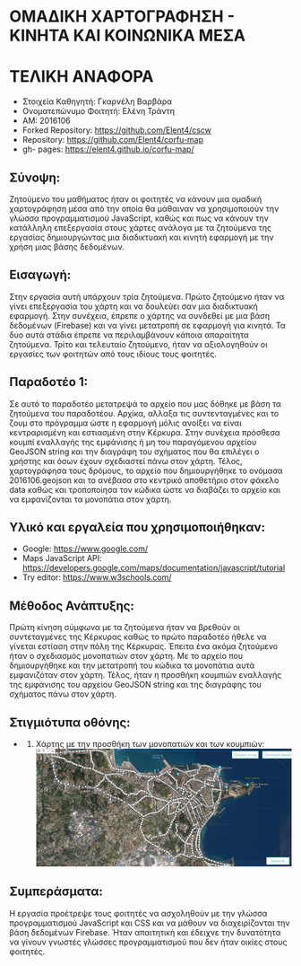# ΟΜΑΔΙΚΗ ΧΑΡΤΟΓΡΑΦΗΣΗ - ΚΙΝΗΤΑ ΚΑΙ ΚΟΙΝΩΝΙΚΑ ΜΕΣΑ
# ΤΕΛΙΚΗ ΑΝΑΦΟΡΑ 
- Στοιχεία Καθηγητή: Γκαρνέλη Βαρβάρα
- Ονοματεπώνυμο Φοιτητή: Ελένη Τράντη
- ΑΜ: 2016106
- Forked Repository: https://github.com/Elent4/cscw
- Repository: https://github.com/Elent4/corfu-map
- gh- pages: https://elent4.github.io/corfu-map/

## Σύνοψη:
  Ζητούμενο του μαθήματος ήταν οι φοιτητές να κάνουν μια ομαδική χαρτογράφηση 
  μέσα από την οποία θα μάθαιναν να χρησιμοποιούν την γλώσσα προγραμματισμού JavaScript, 
  καθώς και πως να κάνουν την κατάλληλη επεξεργασία στους χάρτες ανάλογα με τα ζητούμενα της εργασίας 
  δημιουργώντας μια διαδικτυακή και κινητή εφαρμογή με την χρήση μιας βάσης δεδομένων.
  
## Εισαγωγή:
  Στην εργασία αυτή υπάρχουν τρία ζητούμενα. Πρώτο ζητούμενο ήταν να γίνει επεξεργασία 
  του χάρτη και να δουλεύει σαν μια διαδικτυακή εφαρμογή. Στην συνέχεια, έπρεπε ο χάρτης 
  να συνδεθεί με μια βάση δεδομένων (Firebase) και να γίνει μετατροπή σε εφαρμογή για κινητά. 
  Τα δυο αυτά στάδια έπρεπε να περιλαμβάνουν κάποια απαραίτητα ζητούμενα. Τρίτο και τελευταίο 
  ζητούμενο, ήταν να αξιολογηθούν οι εργασίες των φοιτητών από τους ιδίους τους φοιτητές.

## Παραδοτέο 1:

  Σε αυτό το παραδοτέο μετατρεψά το αρχείο που μας δόθηκε με βάση τα ζητούμενα του παραδοτέου. 
  Αρχίκα, αλλαξα τις συντενταγμένες και το ζουμ στο πρόγραμμα ώστε η εφαρμογή μόλις ανοίξει να είναι 
  κεντραρισμένη και εστιασμένη στην Κέρκυρα. Στην συνέχεια πρόσθεσα κουμπί εναλλαγής της εμφάνισης ή μη 
  του παραγόμενου αρχείου GeoJSON string και την διαγράφη του σχήματος που θα επιλέγει ο χρήστης 
  και όσων έχουν σχεδιαστεί πάνω στον χάρτη. Τέλος, χαρτογράφησα τους δρόμους, το αρχείο που 
  δημιουργήθηκε το ονόμασα 2016106.geojson και το ανέβασα στο κεντρικό αποθετήριο στον φάκελο data 
  καθώς και τροποποίησα τον κώδικα ώστε να διαβάζει το αρχείο και να εμφανίζονται τα μονοπάτια στον 
  χάρτη. 
  
## Υλικό και εργαλεία που χρησιμοποιήθηκαν: 

- Google: https://www.google.com/ 
- Maps JavaScript API: https://developers.google.com/maps/documentation/javascript/tutorial
- Try editor: https://www.w3schools.com/

## Μέθοδος Ανάπτυξης: 

  Πρώτη κίνηση σύμφωνα με τα ζητούμενα ήταν να βρεθούν οι συντεταγμένες της Κέρκυρας καθώς 
  το πρώτο παραδοτέο ήθελε να γίνεται εστίαση στην πόλη της Κέρκυρας. Έπειτα ένα ακόμα ζητούμενο 
  ήταν ο σχεδιασμός μονοπατιών στον χάρτη. Με το αρχείο που δημιουργήθηκε και την μετατροπή του κώδικα 
  τα μονοπάτια αυτά εμφανιζόταν στον χάρτη. Τέλος, ήταν η προσθήκη κουμπιών εναλλαγής της εμφάνισης 
  του αρχείου GeoJSON string και της διαγράφης του σχήματος πάνω στον χάρτη. 

## Στιγμιότυπα οθόνης:

- 1. Χάρτης με την προσθήκη των μονοπατιών και των κουμπιών:
![ScreenShot1](https://raw.githubusercontent.com/Elent4/corfu-map/gh-pages/data/%CF%87%CE%B1%CF%81%CF%84%CE%AE%CF%82.bmp)

## Συμπεράσματα: 

  Η εργασία προέτρεψε τους φοιτητές να ασχοληθούν με την γλώσσα προγραμματισμού JavaScript 
  και CSS και να μάθουν να διαχειρίζονται την βάση δεδομένων Firebase. Ήταν απαιτητική και 
  έδειχνε την δυνατότητα να γίνουν γνωστές γλώσσες προγραμματισμού που δεν ήταν οικίες στους φοιτητές.

